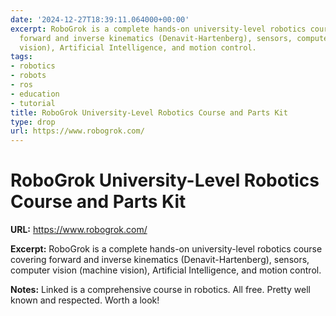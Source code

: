 ```yaml
---
date: '2024-12-27T18:39:11.064000+00:00'
excerpt: RoboGrok is a complete hands-on university-level robotics course covering
  forward and inverse kinematics (Denavit-Hartenberg), sensors, computer vision (machine
  vision), Artificial Intelligence, and motion control.
tags:
- robotics
- robots
- ros
- education
- tutorial
title: RoboGrok University-Level Robotics Course and Parts Kit
type: drop
url: https://www.robogrok.com/
---
```


# RoboGrok University-Level Robotics Course and Parts Kit

**URL:** https://www.robogrok.com/

**Excerpt:** RoboGrok is a complete hands-on university-level robotics course covering forward and inverse kinematics (Denavit-Hartenberg), sensors, computer vision (machine vision), Artificial Intelligence, and motion control.

**Notes:**
Linked is a comprehensive course in robotics. All free. Pretty well known and respected. Worth a look!

